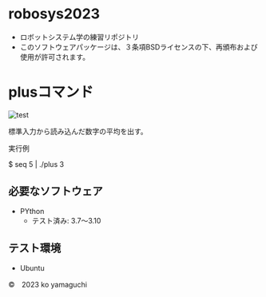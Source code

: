 # robosys2023
* ロボットシステム学の練習リポジトリ
* このソフトウェアパッケージは、３条項BSDライセンスの下、再頒布および使用が許可されます。
# plusコマンド
![test](https://github.com/yamakouAO/robosys2023/actions/workflows/test.yml/badge.svg)

標準入力から読み込んだ数字の平均を出す。

実行例

$ seq 5 | ./plus
3


## 必要なソフトウェア
* PYthon
  * テスト済み: 3.7～3.10

## テスト環境
* Ubuntu

©　2023 ko yamaguchi
